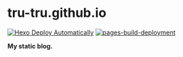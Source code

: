 # tru-tru.github.io
[![Hexo Deploy Automatically](https://github.com/Tru-tru/tru-tru.github.io/actions/workflows/gh-pages.yml/badge.svg)](https://github.com/Tru-tru/tru-tru.github.io/actions/workflows/gh-pages.yml)
[![pages-build-deployment](https://github.com/Tru-tru/tru-tru.github.io/actions/workflows/pages/pages-build-deployment/badge.svg?branch=gh-pages)](https://github.com/Tru-tru/tru-tru.github.io/actions/workflows/pages/pages-build-deployment)

**My static blog.**

